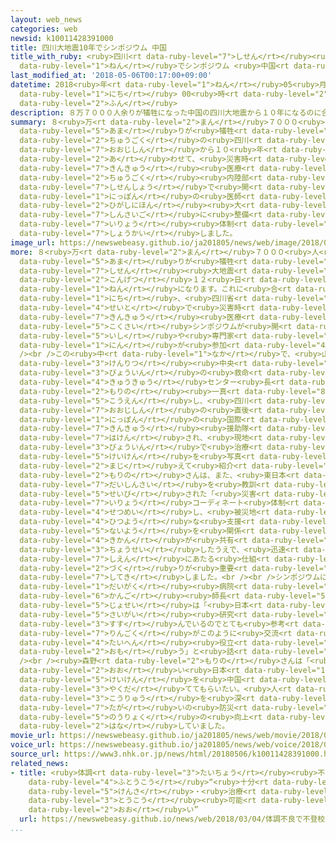 ```yaml
---
layout: web_news
categories: web
newsid: k10011428391000
title: 四川大地震10年でシンポジウム 中国
title_with_ruby: <ruby>四川<rt data-ruby-level="7">しせん</rt></ruby><ruby>大地震<rt data-ruby-level="7">おおじしん</rt></ruby>10<ruby>年<rt
  data-ruby-level="1">ねん</rt></ruby>でシンポジウム <ruby>中国<rt data-ruby-level="2">ちゅうごく</rt></ruby>
last_modified_at: '2018-05-06T00:17:00+09:00'
datetime: 2018<ruby>年<rt data-ruby-level="1">ねん</rt></ruby>05<ruby>月<rt data-ruby-level="1">がつ</rt></ruby>06<ruby>日<rt
  data-ruby-level="1">にち</rt></ruby> 00<ruby>時<rt data-ruby-level="2">じ</rt></ruby>17<ruby>分<rt
  data-ruby-level="2">ふん</rt></ruby>
description: ８万７０００人余りが犠牲になった中国の四川大地震から１０年になるのに合わせて、災害時の緊急医療をテーマにしたシンポジウムが中国内陸部の四川省で開かれ、日本の医師が東日本大震災後に整備された医療体制などを紹介しました。
summary: ８<ruby>万<rt data-ruby-level="2">まん</rt></ruby>７０００<ruby>人<rt data-ruby-level="1">にん</rt></ruby><ruby>余<rt
  data-ruby-level="5">あま</rt></ruby>りが<ruby>犠牲<rt data-ruby-level="7">ぎせい</rt></ruby>になった<ruby>中国<rt
  data-ruby-level="2">ちゅうごく</rt></ruby>の<ruby>四川<rt data-ruby-level="7">しせん</rt></ruby><ruby>大地震<rt
  data-ruby-level="7">おおじしん</rt></ruby>から１０<ruby>年<rt data-ruby-level="1">ねん</rt></ruby>になるのに<ruby>合<rt
  data-ruby-level="2">あ</rt></ruby>わせて、<ruby>災害時<rt data-ruby-level="5">さいがいじ</rt></ruby>の<ruby>緊急<rt
  data-ruby-level="7">きんきゅう</rt></ruby><ruby>医療<rt data-ruby-level="7">いりょう</rt></ruby>をテーマにしたシンポジウムが<ruby>中国<rt
  data-ruby-level="2">ちゅうごく</rt></ruby><ruby>内陸部<rt data-ruby-level="4">ないりくぶ</rt></ruby>の<ruby>四川省<rt
  data-ruby-level="7">しせんしょう</rt></ruby>で<ruby>開<rt data-ruby-level="3">ひら</rt></ruby>かれ、<ruby>日本<rt
  data-ruby-level="1">にっぽん</rt></ruby>の<ruby>医師<rt data-ruby-level="5">いし</rt></ruby>が<ruby>東日本<rt
  data-ruby-level="2">ひがしにほん</rt></ruby><ruby>大<rt data-ruby-level="1">だい</rt></ruby><ruby>震災後<rt
  data-ruby-level="7">しんさいご</rt></ruby>に<ruby>整備<rt data-ruby-level="5">せいび</rt></ruby>された<ruby>医療<rt
  data-ruby-level="7">いりょう</rt></ruby><ruby>体制<rt data-ruby-level="5">たいせい</rt></ruby>などを<ruby>紹介<rt
  data-ruby-level="7">しょうかい</rt></ruby>しました。
image_url: https://newswebeasy.github.io/ja201805/news/web/image/2018/05/06/K10011428391_1805060016_1805060017_01_03.jpg
more: ８<ruby>万<rt data-ruby-level="2">まん</rt></ruby>７０００<ruby>人<rt data-ruby-level="1">にん</rt></ruby><ruby>余<rt
  data-ruby-level="5">あま</rt></ruby>りが<ruby>犠牲<rt data-ruby-level="7">ぎせい</rt></ruby>になった<ruby>四川<rt
  data-ruby-level="7">しせん</rt></ruby><ruby>大地震<rt data-ruby-level="7">おおじしん</rt></ruby>から<ruby>今月<rt
  data-ruby-level="2">こんげつ</rt></ruby>１２<ruby>日<rt data-ruby-level="1">にち</rt></ruby>で１０<ruby>年<rt
  data-ruby-level="1">ねん</rt></ruby>になります。これに<ruby>合<rt data-ruby-level="2">あ</rt></ruby>わせて５<ruby>日<rt
  data-ruby-level="1">にち</rt></ruby>、<ruby>四川省<rt data-ruby-level="7">しせんしょう</rt></ruby><ruby>成都<rt
  data-ruby-level="4">せいと</rt></ruby>で<ruby>災害時<rt data-ruby-level="5">さいがいじ</rt></ruby>の<ruby>緊急<rt
  data-ruby-level="7">きんきゅう</rt></ruby><ruby>医療<rt data-ruby-level="7">いりょう</rt></ruby>をテーマにした<ruby>国際<rt
  data-ruby-level="5">こくさい</rt></ruby>シンポジウムが<ruby>開<rt data-ruby-level="3">ひら</rt></ruby>かれ、<ruby>医師<rt
  data-ruby-level="5">いし</rt></ruby>や<ruby>専門家<rt data-ruby-level="6">せんもんか</rt></ruby>などおよそ１０００<ruby>人<rt
  data-ruby-level="1">にん</rt></ruby>が<ruby>参加<rt data-ruby-level="4">さんか</rt></ruby>しました。<br
  /><br />この<ruby>中<rt data-ruby-level="1">なか</rt></ruby>で、<ruby>山形<rt data-ruby-level="2">やまがた</rt></ruby><ruby>県立<rt
  data-ruby-level="3">けんりつ</rt></ruby><ruby>中央<rt data-ruby-level="3">ちゅうおう</rt></ruby><ruby>病院<rt
  data-ruby-level="3">びょういん</rt></ruby>の<ruby>救命<rt data-ruby-level="4">きゅうめい</rt></ruby><ruby>救急<rt
  data-ruby-level="4">きゅうきゅう</rt></ruby>センター<ruby>長<rt data-ruby-level="2">ちょう</rt></ruby>、<ruby>森野<rt
  data-ruby-level="2">もりの</rt></ruby><ruby>一真<rt data-ruby-level="8">かずま</rt></ruby>さんが<ruby>講演<rt
  data-ruby-level="5">こうえん</rt></ruby>し、<ruby>四川<rt data-ruby-level="7">しせん</rt></ruby><ruby>大地震<rt
  data-ruby-level="7">おおじしん</rt></ruby>の<ruby>直後<rt data-ruby-level="2">ちょくご</rt></ruby>に<ruby>日本<rt
  data-ruby-level="1">にっぽん</rt></ruby>の<ruby>国際<rt data-ruby-level="5">こくさい</rt></ruby><ruby>緊急<rt
  data-ruby-level="7">きんきゅう</rt></ruby><ruby>援助隊<rt data-ruby-level="7">えんじょたい</rt></ruby>として<ruby>派遣<rt
  data-ruby-level="7">はけん</rt></ruby>され、<ruby>現地<rt data-ruby-level="5">げんち</rt></ruby>の<ruby>病院<rt
  data-ruby-level="3">びょういん</rt></ruby>で<ruby>治療<rt data-ruby-level="7">ちりょう</rt></ruby>にあたった<ruby>経験<rt
  data-ruby-level="5">けいけん</rt></ruby>を<ruby>写真<rt data-ruby-level="3">しゃしん</rt></ruby>を<ruby>交<rt
  data-ruby-level="2">まじ</rt></ruby>えて<ruby>紹介<rt data-ruby-level="7">しょうかい</rt></ruby>しました。<ruby>森野<rt
  data-ruby-level="2">もりの</rt></ruby>さんは、また、<ruby>東日本<rt data-ruby-level="2">ひがしにほん</rt></ruby><ruby>大震災<rt
  data-ruby-level="7">だいしんさい</rt></ruby>を<ruby>教訓<rt data-ruby-level="4">きょうくん</rt></ruby>に<ruby>整備<rt
  data-ruby-level="5">せいび</rt></ruby>された「<ruby>災害<rt data-ruby-level="5">さいがい</rt></ruby><ruby>医療<rt
  data-ruby-level="7">いりょう</rt></ruby>コーディネート<ruby>体制<rt data-ruby-level="5">たいせい</rt></ruby>」について<ruby>説明<rt
  data-ruby-level="4">せつめい</rt></ruby>し、<ruby>被災地<rt data-ruby-level="7">ひさいち</rt></ruby>で<ruby>必要<rt
  data-ruby-level="4">ひつよう</rt></ruby>な<ruby>支援<rt data-ruby-level="7">しえん</rt></ruby><ruby>内容<rt
  data-ruby-level="5">ないよう</rt></ruby>を<ruby>関係<rt data-ruby-level="4">かんけい</rt></ruby><ruby>機関<rt
  data-ruby-level="4">きかん</rt></ruby>が<ruby>共有<rt data-ruby-level="4">きょうゆう</rt></ruby>して<ruby>調整<rt
  data-ruby-level="3">ちょうせい</rt></ruby>したうえで、<ruby>迅速<rt data-ruby-level="7">じんそく</rt></ruby>に<ruby>支援<rt
  data-ruby-level="7">しえん</rt></ruby>にあたる<ruby>仕組<rt data-ruby-level="3">しく</rt></ruby>み<ruby>作<rt
  data-ruby-level="2">づく</rt></ruby>りが<ruby>重要<rt data-ruby-level="4">じゅうよう</rt></ruby>だと<ruby>指摘<rt
  data-ruby-level="7">してき</rt></ruby>しました。<br /><br />シンポジウムに<ruby>参加<rt data-ruby-level="4">さんか</rt></ruby>した<ruby>大学<rt
  data-ruby-level="1">だいがく</rt></ruby><ruby>病院<rt data-ruby-level="3">びょういん</rt></ruby>の<ruby>看護<rt
  data-ruby-level="6">かんご</rt></ruby><ruby>師長<rt data-ruby-level="5">しちょう</rt></ruby>の<ruby>女性<rt
  data-ruby-level="5">じょせい</rt></ruby>は「<ruby>日本<rt data-ruby-level="1">にっぽん</rt></ruby>の<ruby>災害<rt
  data-ruby-level="5">さいがい</rt></ruby><ruby>研究<rt data-ruby-level="3">けんきゅう</rt></ruby>は<ruby>進<rt
  data-ruby-level="3">すす</rt></ruby>んでいるのでとても<ruby>参考<rt data-ruby-level="4">さんこう</rt></ruby>になった。<ruby>隣国<rt
  data-ruby-level="7">りんごく</rt></ruby>がこのように<ruby>交流<rt data-ruby-level="3">こうりゅう</rt></ruby>することは<ruby>大変<rt
  data-ruby-level="4">たいへん</rt></ruby><ruby>役立<rt data-ruby-level="3">やくだ</rt></ruby>つと<ruby>思<rt
  data-ruby-level="2">おも</rt></ruby>う」と<ruby>話<rt data-ruby-level="2">はな</rt></ruby>していました。<br
  /><br /><ruby>森野<rt data-ruby-level="2">もりの</rt></ruby>さんは「<ruby>災害<rt data-ruby-level="5">さいがい</rt></ruby>が<ruby>多<rt
  data-ruby-level="2">おお</rt></ruby>い<ruby>日本<rt data-ruby-level="1">にっぽん</rt></ruby>の<ruby>経験<rt
  data-ruby-level="5">けいけん</rt></ruby>を<ruby>中国<rt data-ruby-level="2">ちゅうごく</rt></ruby>に<ruby>役立<rt
  data-ruby-level="3">やくだ</rt></ruby>ててもらいたい。<ruby>人<rt data-ruby-level="1">ひと</rt></ruby>の<ruby>交流<rt
  data-ruby-level="3">こうりゅう</rt></ruby>を<ruby>深<rt data-ruby-level="3">ふか</rt></ruby>めることで、<ruby>互<rt
  data-ruby-level="7">たが</rt></ruby>いの<ruby>防災<rt data-ruby-level="5">ぼうさい</rt></ruby><ruby>能力<rt
  data-ruby-level="5">のうりょく</rt></ruby>の<ruby>向上<rt data-ruby-level="3">こうじょう</rt></ruby>につなげていきたい」と<ruby>話<rt
  data-ruby-level="2">はな</rt></ruby>していました。
movie_url: https://newswebeasy.github.io/ja201805/news/web/movie/2018/05/06/k10011428391_201805060016_201805060017.mp4
voice_url: https://newswebeasy.github.io/ja201805/news/web/voice/2018/05/06/k10011428391_201805060016_201805060017.mp3
source_url: https://www3.nhk.or.jp/news/html/20180506/k10011428391000.html
related_news:
- title: <ruby>体調<rt data-ruby-level="3">たいちょう</rt></ruby><ruby>不良<rt data-ruby-level="4">ふりょう</rt></ruby>で<ruby>不登校<rt
    data-ruby-level="4">ふとうこう</rt></ruby>“<ruby>十分<rt data-ruby-level="2">じゅうぶん</rt></ruby>な<ruby>検査<rt
    data-ruby-level="5">けんさ</rt></ruby>・<ruby>治療<rt data-ruby-level="7">ちりょう</rt></ruby>で<ruby>登校<rt
    data-ruby-level="3">とうこう</rt></ruby><ruby>可能<rt data-ruby-level="5">かのう</rt></ruby>なケース<ruby>多<rt
    data-ruby-level="2">おお</rt></ruby>い”
  url: https://newswebeasy.github.io/news/web/2018/03/04/体調不良で不登校十分な検査治療で登校可能なケース多い
...
```

